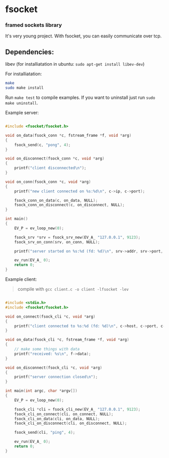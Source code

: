 # fsocket

### framed sockets library

It's very young project. With fsocket, you can easily communicate over tcp.

## Dependencies:
libev (for installiatation in ubuntu: `sudo apt-get install libev-dev`)

For installiatation:
```sh
make
sudo make install
```

Run `make test` to compile examples.
If you want to uninstall just run `sudo make uninstall`.

Example server:
```c

#include <fsocket/fsocket.h>

void on_data(fsock_conn *c, fstream_frame *f, void *arg)
{
    fsock_send(c, "pong", 4);
}

void on_disconnect(fsock_conn *c, void *arg)
{
    printf("client disconnected\n");
}

void on_conn(fsock_conn *c, void *arg)
{
    printf("new client connected on %s:%d\n", c->ip, c->port);

    fsock_conn_on_data(c, on_data, NULL);
    fsock_conn_on_disconnect(c, on_disconnect, NULL);
}

int main()
{
    EV_P = ev_loop_new(0);

    fsock_srv *srv = fsock_srv_new(EV_A_ "127.0.0.1", 9123);
    fsock_srv_on_conn(srv, on_conn, NULL);

    printf("server started on %s:%d (fd: %d)\n", srv->addr, srv->port, srv->fd);

    ev_run(EV_A_ 0);
    return 0;
}

```

Example client:
> compile with `gcc client.c -o client -lfsocket -lev`

```c

#include <stdio.h>
#include <fsocket/fsocket.h>

void on_connect(fsock_cli *c, void *arg)
{
    printf("client connected to %s:%d (fd: %d)\n", c->host, c->port, c->fd);
}

void on_data(fsock_cli *c, fstream_frame *f, void *arg)
{
    // make some things with data
    printf("received: %s\n", f->data);
}

void on_disconnect(fsock_cli *c, void *arg)
{
    printf("server connection closed\n");
}

int main(int argc, char *argv[])
{
    EV_P = ev_loop_new(0);

    fsock_cli *cli = fsock_cli_new(EV_A_ "127.0.0.1", 9123);
    fsock_cli_on_connect(cli, on_connect, NULL);
    fsock_cli_on_data(cli, on_data, NULL);
    fsock_cli_on_disconnect(cli, on_disconnect, NULL);

    fsock_send(cli, "ping", 4);

    ev_run(EV_A_ 0);
    return 0;
}

```